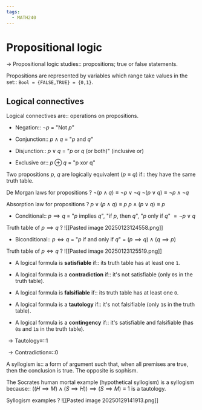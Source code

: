 ```yaml
---
tags:
  - MATH240
---
```

# Propositional logic

$\rightarrow$ Propositional logic studies:: propositions; true or false statements.
<!--SR:!2025-07-03,97,250-->

Propositions are represented by variables which range take values in the set:: `Bool = {FALSE,TRUE} = {0,1}`.
<!--SR:!2025-05-18,75,270-->

## Logical connectives

Logical connectives are:: operations on propositions.
<!--SR:!2025-04-29,54,230-->

- Negation:: $\neg p$ = "Not $p$"
<!--SR:!2025-06-15,93,270-->
- Conjunction:: $p \land q$ = "$p$ and $q$"
<!--SR:!2025-08-12,122,250-->
- Disjunction:: $p \lor q$ = "$p$ or $q$ (or both)" (inclusive or)
<!--SR:!2025-05-10,67,250-->
- Exclusive or:: $p \oplus q$ = "p xor q"
<!--SR:!2025-06-25,92,250-->

Two propositions $p$, $q$ are logically equivalent ($p\equiv q$) if:: they have the same truth table.
<!--SR:!2025-05-16,63,230-->

De Morgan laws for propositions
?
$\neg (p \land q)\equiv \neg p \lor \neg q$
$\neg (p \lor q)\equiv \neg p \land \neg q$
<!--SR:!2025-09-02,129,250-->

Absorption law for propositions
?
$p \lor (p \land q)\equiv p$
$p \land (p \lor q)\equiv p$
<!--SR:!2025-07-23,109,250-->

- Conditional:: $p \implies q$ = "$p$ implies $q$", "if $p$, then $q$", "$p$ only if $q$" $=\neg p \lor q$
<!--SR:!2025-08-15,122,250-->

Truth table of $p\implies q$
?
![[Pasted image 20250123124558.png]]
<!--SR:!2025-09-14,141,250-->

- Biconditional:: $p \iff q$ = "$p$ if and only if $q$" = $(p \implies q)\land (q \implies p)$
<!--SR:!2025-06-02,60,190-->

Truth table of $p \iff q$
?
![[Pasted image 20250123125519.png]]
<!--SR:!2025-05-28,71,230-->

- A logical formula is **satisfiable** if:: its truth table has at least one `1`.
<!--SR:!2025-07-15,100,247-->
- A logical formula is a **contradiction** if:: it's not satisfiable (only `0`s in the truth table).
<!--SR:!2025-07-02,92,247-->
- A logical formula is **falsifiable** if:: its truth table has at least one `0`.
<!--SR:!2025-06-02,72,247-->
- A logical formula is a **tautology** if:: it's not falsifiable (only `1`s in the truth table).
<!--SR:!2025-06-19,84,247-->
- A logical formula is a **contingency** if:: it's satisfiable and falsifiable (has `0`s and `1`s in the truth table).
<!--SR:!2025-05-24,28,187-->

$\rightarrow \text{Tautology}\equiv$::$1$
<!--SR:!2025-06-20,94,287-->
$\rightarrow \text{Contradiction}\equiv$::$0$
<!--SR:!2025-06-07,85,287-->


A syllogism is:: a form of argument such that, when all premises are true, then the conclusion is true. The opposite is sophism.
<!--SR:!2025-05-08,37,167-->

The Socrates human mortal example (hypothetical syllogism) is a syllogism because:: $((H \implies M) \land (S \implies H)) \implies (S \implies M)\equiv1$ is a tautology.
<!--SR:!2025-04-16,37,207-->

Syllogism examples
?
![[Pasted image 20250129141913.png]]
<!--SR:!2025-04-27,16,165-->

